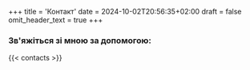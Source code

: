 +++
title = 'Контакт'
date = 2024-10-02T20:56:35+02:00
draft = false
omit_header_text = true
+++

### Зв'яжіться зі мною за допомогою:
{{< contacts >}}